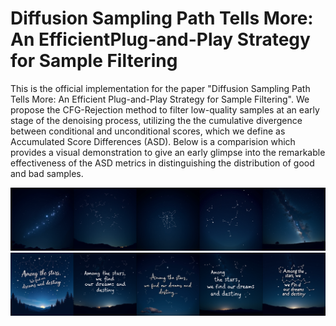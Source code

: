 # Diffusion Sampling Path Tells More: An EfficientPlug-and-Play Strategy for Sample Filtering
This is the official implementation for the paper "Diffusion Sampling Path Tells More: An Efficient Plug-and-Play Strategy for Sample Filtering". 
We propose the CFG-Rejection method to filter low-quality samples at an early stage of the denoising process, utilizing the the cumulative divergence between conditional and unconditional scores, which we define as Accumulated Score Differences (ASD).
Below is a comparision which provides a visual demonstration to give an early glimpse into the remarkable effectiveness of the ASD metrics in distinguishing the distribution of good and bad samples.

![qualitative comparison](images/prompt1_bottom.png)
![qualitative comparison](images/prompt1_top.png)
